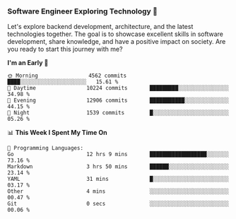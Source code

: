 ### Software Engineer Exploring Technology 🚀 

Let's explore backend development, architecture, and the latest technologies together. The goal is to showcase excellent skills in software development, share knowledge, and have a positive impact on society. Are you ready to start this journey with me?

<!--START_SECTION:waka-->
**I'm an Early 🐤** 

```text
🌞 Morning                4562 commits        ████░░░░░░░░░░░░░░░░░░░░░   15.61 % 
🌆 Daytime                10224 commits       █████████░░░░░░░░░░░░░░░░   34.98 % 
🌃 Evening                12906 commits       ███████████░░░░░░░░░░░░░░   44.15 % 
🌙 Night                  1539 commits        █░░░░░░░░░░░░░░░░░░░░░░░░   05.26 % 
```


📊 **This Week I Spent My Time On** 

```text
💬 Programming Languages: 
Go                       12 hrs 9 mins       ██████████████████░░░░░░░   73.16 % 
Markdown                 3 hrs 50 mins       ██████░░░░░░░░░░░░░░░░░░░   23.14 % 
YAML                     31 mins             █░░░░░░░░░░░░░░░░░░░░░░░░   03.17 % 
Other                    4 mins              ░░░░░░░░░░░░░░░░░░░░░░░░░   00.47 % 
Git                      0 secs              ░░░░░░░░░░░░░░░░░░░░░░░░░   00.06 % 
```


<!--END_SECTION:waka-->
